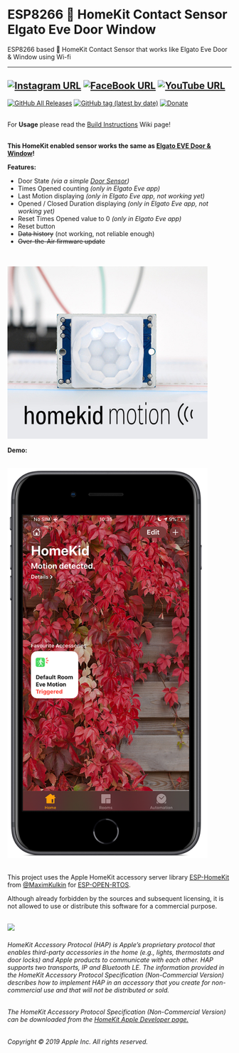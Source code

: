 # ESP8266  HomeKit Contact Sensor Elgato Eve Door Window
ESP8266 based  HomeKit Contact Sensor that works like Elgato Eve Door &amp; Window using Wi-fi


------
[![Instagram URL](https://img.shields.io/twitter/url/https/www.instagram.com/homekidd?label=Follow&logo=instagram&style=social)](https://www.instagram.com/homekidd) [![FaceBook URL](https://img.shields.io/twitter/url/https/www.facebook.com/HomeKiid?label=Like&logo=facebook&style=social)](https://www.facebook.com/HomeKiid) [![YouTube URL](https://img.shields.io/twitter/url/https/www.youtube.com/channel/UCkqC_6j1uyYVv7SO3jPe7KA?label=Follow&logo=youtube&style=social)](https://www.youtube.com/channel/UCkqC_6j1uyYVv7SO3jPe7KA)
------

[![GitHub All Releases](https://img.shields.io/github/downloads/HomeKidd/ESP8266-HomeKit-Contact-Sensor-Elgato-Eve-Door-Window/total?color=green)](https://github.com/HomeKidd/ESP8266-HomeKit-Contact-Sensor-Elgato-Eve-Door-Window/releases) 
[![GitHub tag (latest by date)](https://img.shields.io/github/v/tag/HomeKidd/ESP8266-HomeKit-Contact-Sensor-Elgato-Eve-Door-Window?color=yellow&label=Latest%20Release)](https://github.com/HomeKidd/ESP8266-HomeKit-Contact-Sensor-Elgato-Eve-Door-Window/releases) 
[![Donate](https://img.shields.io/badge/Donate-PayPal-blue.svg)](https://www.paypal.com/cgi-bin/webscr?cmd=_s-xclick&hosted_button_id=CEYEK69ZYG69S&source=url)
<br/>
<br/>


For **Usage** please read the [Build Instructions](https://github.com/HomeKidd/ESP8266-HomeKit-Contact-Sensor-Elgato-Eve-Door-Window/wiki/Build-Instructions) Wiki page!<br/><br/>


**This HomeKit enabled sensor works the same as [Elgato EVE Door & Window](https://www.evehome.com/en/eve-door-window)!** 



**Features:**
* Door State _(via a simple [Door Sensor](http://s.click.aliexpress.com/e/CtE47VyU))_
* Times Opened counting _(only in Elgato Eve app)_
* Last Motion displaying _(only in Elgato Eve app, not working yet)_
* Opened / Closed Duration displaying _(only in Elgato Eve app, not working yet)_
* Reset Times Opened value to 0 _(only in Elgato Eve app)_
* Reset button 
* ~~Data history~~ (not working, not reliable enough)
* ~~Over-the-Air firmware update~~
 
<br/>
<br/>
<img src="https://github.com/HomeKidd/ESP8266-HomeKit-Motion-Sensor-Elgato-Eve/raw/master/images/homekid_motion.jpg" class="center" width="450"/>

<br/>

**Demo:**

<br/>
<img src="https://github.com/HomeKidd/ESP8266-HomeKit-Motion-Sensor-Elgato-Eve/raw/master/images/homekid_motion.png" class="center" width="450"/>

<br/>
<br/>

This project uses the Apple HomeKit accessory server library [ESP-HomeKit](https://github.com/maximkulkin/esp-homekit) from [@MaximKulkin](https://github.com/maximkulkin) for [ESP-OPEN-RTOS](https://github.com/SuperHouse/esp-open-rtos).<br/>

Although already forbidden by the sources and subsequent licensing, it is not allowed to use or distribute this software for a commercial purpose.<br/><br/>

<img src="https://freepngimg.com/thumb/apple_logo/25366-7-apple-logo-file.png" width="20"/> 

###### HomeKit Accessory Protocol (HAP) is Apple’s proprietary protocol that enables third-party accessories in the home (e.g., lights, thermostats and door locks) and Apple products to communicate with each other. HAP supports two transports, IP and Bluetooth LE. The information provided in the HomeKit Accessory Protocol Specification (Non-Commercial Version) describes how to implement HAP in an accessory that you create for non-commercial use and that will not be distributed or sold.

###### The HomeKit Accessory Protocol Specification (Non-Commercial Version) can be downloaded from the [HomeKit Apple Developer page.](https://developer.apple.com/homekit/)

###### Copyright © 2019 Apple Inc. All rights reserved.
